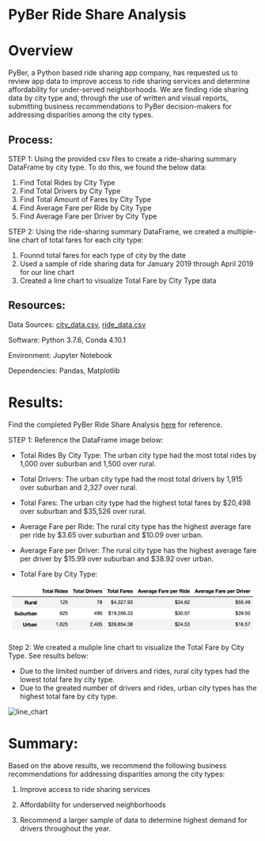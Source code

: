 # PyBer Ride Share Analysis

# Overview

PyBer, a Python based ride sharing app company, has requested us to review app data to improve access to ride sharing services and determine affordability for under-served neighborhoods. We are finding ride sharing data by city type and, through the use of written and visual reports, submitting business recommendations to PyBer decision-makers for addressing disparities among the city types.


## Process:
STEP 1: Using the provided csv files to create a ride-sharing summary DataFrame by city type. To do this, we found the below data: 
1. Find Total Rides by City Type
2. Find Total Drivers by City Type
3. Find Total Amount of Fares by City Type
4. Find Average Fare per Ride by City Type
5. Find Average Fare per Driver by City Type

STEP 2: Using the ride-sharing summary DataFrame, we created a multiple-line chart of total fares for each city type: 
1. Founnd total fares for each type of city by the date
2. Used a sample of ride sharing data for January 2019 through April 2019 for our line chart
3. Created a line chart to visualize Total Fare by City Type data


## Resources:
Data Sources: [city_data.csv](https://github.com/corispade/PyBer_Analysis/blob/main/Resources/city_data.csv), [ride_data.csv](https://github.com/corispade/PyBer_Analysis/blob/main/Resources/ride_data.csv)

Software: Python 3.7.6, Conda 4.10.1

Environment: Jupyter Notebook

Dependencies: Pandas, Matplotlib


# Results:

Find the completed PyBer Ride Share Analysis [here](http://localhost:8889/notebooks/PyBer_Analysis/PyBer_Challenge.ipynb) for reference.

STEP 1: Reference the DataFrame image below: 

  * Total Rides By City Type: The urban city type had the most total rides by 1,000 over suburban and 1,500 over rural. 

  * Total Drivers: The urban city type had the most total drivers by 1,915 over suburban and 2,327 over rural. 

  * Total Fares: The urban city type had the highest total fares by $20,498 over suburban and $35,526 over rural. 

  * Average Fare per Ride: The rural city type has the highest average fare per ride by $3.65 over suburban and $10.09 over urban.

  * Average Fare per Driver: The rural city type has the highest average fare per driver by $15.99 over suburban and $38.92 over urban.

  * Total Fare by City Type: 

![summary](https://github.com/corispade/PyBer_Analysis/blob/main/Analysis/Summary_dataframe.png)


Step 2: We created a muliple line chart to visualize the Total Fare by City Type. See results below:

   * Due to the limited number of drivers and rides, rural city types had the lowest total fare by city type.
   * Due to the greated number of drivers and rides, urban city types has the highest total fare by city type. 

![line_chart](http://localhost:8889/view/PyBer_Analysis/Analysis/PyBer_fare_summary.png)


# Summary:
Based on the above results, we recommend the following business recommendations for addressing disparities among the city types:

1. Improve access to ride sharing services

2. Affordability for underserved neighborhoods

3. Recommend a larger sample of data to determine highest demand for drivers throughout the year. 
